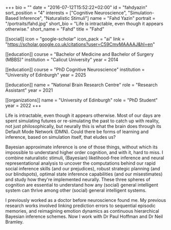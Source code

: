 
+++
bio = ""
date = "2016-07-12T15:52:22+02:00"
id = "fahdyazin"
sort_position = "4"
interests = ["Cognitive Neuroscience", "Simulation-Based Inference", "Naturalistic Stimuli"]
name = "Fahd Yazin"
portrait = "/portraits/fahd.jpg"
short_bio = "Life is intractable, even though it appears otherwise."
short_name = "Fahd"
title = "Fahd"

[[social]]
    icon = "google-scholar"
    icon_pack = "ai"
    link = "https://scholar.google.co.uk/citations?user=C59CmvMAAAAJ&hl=en"

[[education]]
    course = "Bachelor of Medicine and Bachelor of Surgery (MBBS)"
    institution = "Calicut University"
    year = 2014

[[education]] 
    course = "PhD Cognitive Neuroscience"
    institution = "University of Edinburgh"
    year = 2025

[[education]]
    name = "National Brain Research Centre"
    role = "Research Assistant"
    year = 2021

[[organizations]]
    name = "University of Edinburgh"
    role = "PhD Student"
    year = 2022
+++


<!-- You can write $\LaTeX$ and *Markdown* here. -->

Life is intractable, even though it appears otherwise. 
Most of our days are spent simulating futures or re-simulating the past to catch up with reality, not just philosophically, but neurally this is what the brain does through its Default Mode Network (DMN). 
Could there be forms of learning and inference, based on simulation itself, that eludes us?


Bayesian approximate inference is one of those things, without which its impossible to understand higher order cognition, and with it, hard to miss. 
I combine naturalistic stimuli, (Bayesian) likelihood-free inference and neural representational analysis to uncover the computations behind our rapid social inference skills (and our prejudices), 
robust strategic planning (and our blindspots), optimal state inference capabilities (and our misestimates) and study how they're implemented neurally. 
These three spheres of cognition are essential to understand how any (social) general intelligent system can thrive among other (social) general intelligent systems.


I previously worked as a doctor before neuroscience found me. 
My previous research works involved linking prediction errors to sequential episodic memories, and reimagining emotion dynamics as continuous hierarchical Bayesian inference schemes. 
Now I work with Dr Paul Hoffman and Dr Neil Bramley. 

